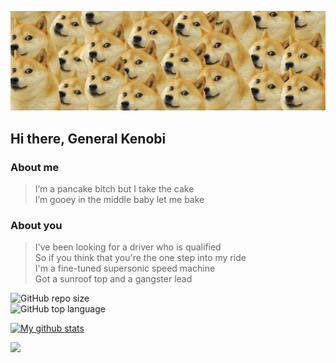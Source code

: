 ![Cover of my profile](https://github.com/CavaiNice/CavaiNice/blob/master/cover_page_gh.jpg)
## Hi there, General Kenobi


### About me
>I’m a pancake bitch but I take the cake  
I’m gooey in the middle baby let me bake


### About you
>I've been looking for a driver who is qualified  
So if you think that you're the one step into my ride  
I'm a fine-tuned supersonic speed machine  
Got a sunroof top and a gangster lead  


![GitHub repo size](https://img.shields.io/github/repo-size/CavaiNice/CavaiNice?style=social)<br>
![GitHub top language](https://img.shields.io/github/languages/top/CavaiNice/CavaiNice?style=social)<br>


[![My github stats](https://github-readme-stats.vercel.app/api?username=CavaiNice&theme=ayu-mirage)](https://github.com/CavaiNice/github-readme-stats)  




<div align ="left"><img src="https://render.githubusercontent.com/render/math?math=\huge%20Motivation%20=%20\frac%20{Expactancy%20*%20Value}{Impulsiveness%20*%20Delay}"></div>

